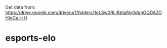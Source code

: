 Get data from: https://drive.google.com/drive/u/1/folders/1gLSw0RLjBbtaNy0dgnGQDAZOHIgCe-HH

# esports-elo